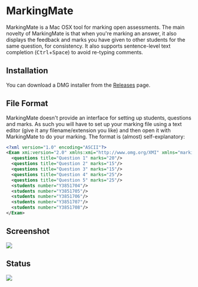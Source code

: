 # MarkingMate
MarkingMate is a Mac OSX tool for marking open assessments. The main novelty of MarkingMate is that when you're marking an answer, it also displays the feedback and marks you have given to other students for the same question, for consistency. It also supports sentence-level text completion (<kbd>Ctrl</kbd>+<kbd>Space</kbd>) to avoid re-typing comments. 

## Installation
You can download a DMG installer from the [Releases](https://github.com/kolovos/markingmate/releases) page.

## File Format
MarkingMate doesn't provide an interface for setting up students, questions and marks. As such you will have to set up your marking file using a text editor (give it any filename/extension you like) and then open it with MarkingMate to do your marking. The format is (almost) self-explanatory:

```xml
<?xml version="1.0" encoding="ASCII"?>
<Exam xmi:version="2.0" xmlns:xmi="http://www.omg.org/XMI" xmlns="markingmate">
  <questions title="Question 1" marks="20"/>
  <questions title="Question 2" marks="15"/>
  <questions title="Question 3" marks="15"/>
  <questions title="Question 4" marks="25"/>
  <questions title="Question 5" marks="25"/>
  <students number="Y3851704"/>
  <students number="Y3851705"/>
  <students number="Y3851706"/>
  <students number="Y3851707"/>
  <students number="Y3851708"/>
</Exam>
```

## Screenshot
![](https://github.com/kolovos/markingmate/wiki/screenshot.png)

## Status
![](https://travis-ci.org/kolovos/markingmate.svg?branch=master)
